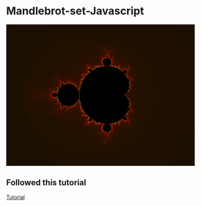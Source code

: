 # Mandlebrot-set-Javascript

![alt text](https://raw.githubusercontent.com/NickWilsonDev/Mandlebrot-set-Javascript/main/mandlebrot.png)

## Followed this tutorial
[Tutorial](http://rembound.com/articles/drawing-mandelbrot-fractals-with-html5-canvas-and-javascript)
